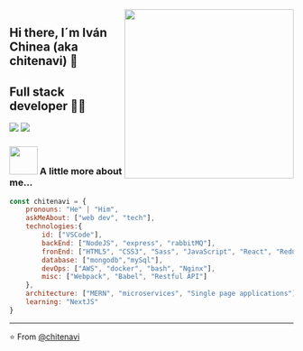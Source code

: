 <img align='right' src="https://media.giphy.com/media/SWoSkN6DxTszqIKEqv/giphy.gif" width="300">

## Hi there, I´m Iván Chinea (aka chitenavi) 👋
## Full stack developer 👨‍💻

[![](https://img.shields.io/badge/LinkedIn-chitenavi-blue)](https://www.linkedin.com/in/ivan-chinea-tejera-b383601b1/)
[![](https://img.shields.io/badge/Gmail-chitenavi%40gmail.com-red)](mailto:chitenavi@gmail.com)

### <img src="https://media.giphy.com/media/4N1IrSfdjsS9TlUuzD/giphy.gif" width="50"> A little more about me...

```javascript
const chitenavi = {
    pronouns: "He" | "Him",
    askMeAbout: ["web dev", "tech"],
    technologies:{
        id: ["VSCode"],
        backEnd: ["NodeJS", "express", "rabbitMQ"],
        fronEnd: ["HTML5", "CSS3", "Sass", "JavaScript", "React", "Redux"],
        database: ["mongodb","mySql"],
        devOps: ["AWS", "docker", "bash", "Nginx"],
        misc: ["Webpack", "Babel", "Restful API"]
    },
    architecture: ["MERN", "microservices", "Single page applications"],
    learning: "NextJS"
}
```
---
⭐️ From [@chitenavi](https://github.com/chitenavi)

<!--
**chitenavi/chitenavi** is a ✨ _special_ ✨ repository because its `README.md` (this file) appears on your GitHub profile.
<h1 align="center">Hi 👋, I'm Ivan Chinea</h1>
<h3 align="center">A passionate full-stack web developer certified by KeepCoding. I´m from Tenerife, Canary Islands, Spain</h3>

- 🔭 I’m currently working on [MarketPlace](wallaclone.chitenavi-dev.com)

- 🌱 I’m currently learning **NextJS, tailwind**

- 👨‍💻 All of my projects are available at [chitenavi-dev.com](chitenavi-dev.com)

<h3 align="left">Connect with me:</h3>
<p align="left">
<a href="https://twitter.com/chitenavi" target="blank"><img align="center" src="https://cdn.jsdelivr.net/npm/simple-icons@3.0.1/icons/twitter.svg" alt="chitenavi" height="30" width="40" /></a>
<a href="https://linkedin.com/in/chitenavi" target="blank"><img align="center" src="https://cdn.jsdelivr.net/npm/simple-icons@3.0.1/icons/linkedin.svg" alt="chitenavi" height="30" width="40" /></a>
<a href="https://stackoverflow.com/users/chitenavi" target="blank"><img align="center" src="https://cdn.jsdelivr.net/npm/simple-icons@3.0.1/icons/stackoverflow.svg" alt="chitenavi" height="30" width="40" /></a>
</p>

<h3 align="left">Languages and Tools:</h3>
<p align="left"> <a href="https://aws.amazon.com" target="_blank"> <img src="https://raw.githubusercontent.com/devicons/devicon/master/icons/amazonwebservices/amazonwebservices-original-wordmark.svg" alt="aws" width="40" height="40"/> </a> <a href="https://babeljs.io/" target="_blank"> <img src="https://www.vectorlogo.zone/logos/babeljs/babeljs-icon.svg" alt="babel" width="40" height="40"/> </a> <a href="https://www.gnu.org/software/bash/" target="_blank"> <img src="https://www.vectorlogo.zone/logos/gnu_bash/gnu_bash-icon.svg" alt="bash" width="40" height="40"/> </a> <a href="https://www.w3schools.com/css/" target="_blank"> <img src="https://raw.githubusercontent.com/devicons/devicon/master/icons/css3/css3-original-wordmark.svg" alt="css3" width="40" height="40"/> </a> <a href="https://www.docker.com/" target="_blank"> <img src="https://raw.githubusercontent.com/devicons/devicon/master/icons/docker/docker-original-wordmark.svg" alt="docker" width="40" height="40"/> </a> <a href="https://expressjs.com" target="_blank"> <img src="https://raw.githubusercontent.com/devicons/devicon/master/icons/express/express-original-wordmark.svg" alt="express" width="40" height="40"/> </a> <a href="https://git-scm.com/" target="_blank"> <img src="https://www.vectorlogo.zone/logos/git-scm/git-scm-icon.svg" alt="git" width="40" height="40"/> </a> <a href="https://www.w3.org/html/" target="_blank"> <img src="https://raw.githubusercontent.com/devicons/devicon/master/icons/html5/html5-original-wordmark.svg" alt="html5" width="40" height="40"/> </a> <a href="https://developer.mozilla.org/en-US/docs/Web/JavaScript" target="_blank"> <img src="https://raw.githubusercontent.com/devicons/devicon/master/icons/javascript/javascript-original.svg" alt="javascript" width="40" height="40"/> </a> <a href="https://jestjs.io" target="_blank"> <img src="https://www.vectorlogo.zone/logos/jestjsio/jestjsio-icon.svg" alt="jest" width="40" height="40"/> </a> <a href="https://www.linux.org/" target="_blank"> <img src="https://raw.githubusercontent.com/devicons/devicon/master/icons/linux/linux-original.svg" alt="linux" width="40" height="40"/> </a> <a href="https://mochajs.org" target="_blank"> <img src="https://www.vectorlogo.zone/logos/mochajs/mochajs-icon.svg" alt="mocha" width="40" height="40"/> </a> <a href="https://www.mongodb.com/" target="_blank"> <img src="https://raw.githubusercontent.com/devicons/devicon/master/icons/mongodb/mongodb-original-wordmark.svg" alt="mongodb" width="40" height="40"/> </a> <a href="https://www.mysql.com/" target="_blank"> <img src="https://raw.githubusercontent.com/devicons/devicon/master/icons/mysql/mysql-original-wordmark.svg" alt="mysql" width="40" height="40"/> </a> <a href="https://nextjs.org/" target="_blank"> <img src="https://cdn.worldvectorlogo.com/logos/nextjs-3.svg" alt="nextjs" width="40" height="40"/> </a> <a href="https://www.nginx.com" target="_blank"> <img src="https://raw.githubusercontent.com/devicons/devicon/master/icons/nginx/nginx-original.svg" alt="nginx" width="40" height="40"/> </a> <a href="https://nodejs.org" target="_blank"> <img src="https://raw.githubusercontent.com/devicons/devicon/master/icons/nodejs/nodejs-original-wordmark.svg" alt="nodejs" width="40" height="40"/> </a> <a href="https://postman.com" target="_blank"> <img src="https://www.vectorlogo.zone/logos/getpostman/getpostman-icon.svg" alt="postman" width="40" height="40"/> </a> <a href="https://www.rabbitmq.com" target="_blank"> <img src="https://www.vectorlogo.zone/logos/rabbitmq/rabbitmq-icon.svg" alt="rabbitMQ" width="40" height="40"/> </a> <a href="https://reactjs.org/" target="_blank"> <img src="https://raw.githubusercontent.com/devicons/devicon/master/icons/react/react-original-wordmark.svg" alt="react" width="40" height="40"/> </a> <a href="https://redux.js.org" target="_blank"> <img src="https://raw.githubusercontent.com/devicons/devicon/master/icons/redux/redux-original.svg" alt="redux" width="40" height="40"/> </a> <a href="https://sass-lang.com" target="_blank"> <img src="https://raw.githubusercontent.com/devicons/devicon/master/icons/sass/sass-original.svg" alt="sass" width="40" height="40"/> </a> <a href="https://webpack.js.org" target="_blank"> <img src="https://raw.githubusercontent.com/devicons/devicon/d00d0969292a6569d45b06d3f350f463a0107b0d/icons/webpack/webpack-original-wordmark.svg" alt="webpack" width="40" height="40"/> </a> </p>

<p>&nbsp;<img align="center" src="https://github-readme-stats.vercel.app/api?username=chitenavi&show_icons=true&locale=en" alt="chitenavi" /></p>

<p><img align="center" src="https://github-readme-streak-stats.herokuapp.com/?user=chitenavi&" alt="chitenavi" /></p>

Here are some ideas to get you started:

- 🔭 I’m currently working on ...
- 🌱 I’m currently learning ...
- 👯 I’m looking to collaborate on ...
- 🤔 I’m looking for help with ...
- 💬 Ask me about ...
- 📫 How to reach me: ...
- 😄 Pronouns: ...
- ⚡ Fun fact: ...
-->

